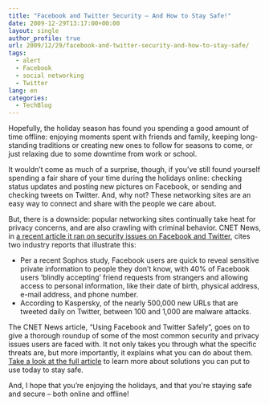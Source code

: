 ```yaml
---
title: "Facebook and Twitter Security – And How to Stay Safe!"
date: 2009-12-29T13:17:00+00:00
layout: single
author_profile: true
url: 2009/12/29/facebook-and-twitter-security-and-how-to-stay-safe/
tags:
  - alert
  - Facebook
  - social networking
  - Twitter
lang: en
categories: 
  - TechBlog
---
```

Hopefully, the holiday season has found you spending a good amount of time offline: enjoying moments spent with friends and family, keeping long-standing traditions or creating new ones to follow for seasons to come, or just relaxing due to some downtime from work or school.

It wouldn’t come as much of a surprise, though, if you’ve still found yourself spending a fair share of your time during the holidays online: checking status updates and posting new pictures on Facebook, or sending and checking tweets on Twitter. And, why not? These networking sites are an easy way to connect and share with the people we care about.

But, there is a downside: popular networking sites continually take heat for privacy concerns, and are also crawling with criminal behavior. CNET News, in [a recent article it ran on security issues on Facebook and Twitter](http://news.cnet.com/8301-27080_3-10420861-245.html), cites two industry reports that illustrate this:

  * Per a recent Sophos study, Facebook users are quick to reveal sensitive private information to people they don’t know, with 40% of Facebook users ‘blindly accepting’ friend requests from strangers and allowing access to personal information, like their date of birth, physical address, e-mail address, and phone number.
  * According to Kaspersky, of the nearly 500,000 new URLs that are tweeted daily on Twitter, between 100 and 1,000 are malware attacks.

The CNET News article, “Using Facebook and Twitter Safely”, goes on to give a thorough roundup of some of the most common security and privacy issues users are faced with. It not only takes you through what the specific threats are, but more importantly, it explains what you can do about them. [Take a look at the full article](http://news.cnet.com/8301-27080_3-10420861-245.html) to learn more about solutions you can put to use today to stay safe.

And, I hope that you’re enjoying the holidays, and that you're staying safe and secure – both online and offline!